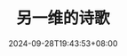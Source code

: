 ---
title: '另一维的诗歌'
date: 2024-09-28T19:43:53+08:00
slug:
summary:
description:
cover:
    image: /Love-Letter-岩井俊二/cover.jpg
    alt:
    caption:
    relative: false
showtoc: false
draft: false
tags: ['anime', 'movie']
categories:
---